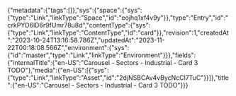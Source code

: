 {"metadata":{"tags":[]},"sys":{"space":{"sys":{"type":"Link","linkType":"Space","id":"eojhq1xf4v9y"}},"type":"Entry","id":"crkPYD6lD6r9fUmr78u8d","contentType":{"sys":{"type":"Link","linkType":"ContentType","id":"card"}},"revision":1,"createdAt":"2023-10-24T13:16:58.786Z","updatedAt":"2023-11-22T00:18:08.566Z","environment":{"sys":{"id":"master","type":"Link","linkType":"Environment"}}},"fields":{"internalTitle":{"en-US":"Carousel - Sectors - Industrial - Card 3 TODO"},"media":{"en-US":[{"sys":{"type":"Link","linkType":"Asset","id":"2djNSBCAv4vBycNcCl7TuC"}}]},"title":{"en-US":"Carousel - Sectors - Industrial - Card 3 TODO"}}}